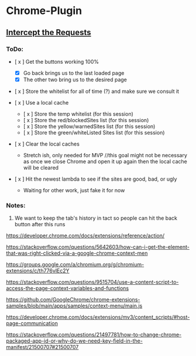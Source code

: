 # Chrome-Plugin

## [Intercept the Requests](https://gist.github.com/JAStanton/3490cf799a0d184cedd7)

### ToDo:
- [ x ] Get the buttons working 100%
    - [x] Go back brings us to the last loaded page
    - [x] The other two bring us to the desired page
- [ x ] Store the whitelist for all of time (?) and make sure we consult it 
- [ x ] Use a local cache 
    - [ x ] Store the temp whitelist (for this session)
    - [ x ] Store the red/blockedSites list (for this session)
    - [ x ] Store the yellow/warnedSites list (for this session)
    - [ x ] Store the green/whiteListed Sites list (for this session)
- [ x ] Clear the local caches
    - Stretch ish, only needed for MVP  //this goal might not be necessary as once we close Chrome and open it up again then the local cache will be cleared

- [ x ] Hit the newest lambda to see if the sites are good, bad, or ugly 
    - Waiting for other work, just fake it for now

### Notes:
1) We want to keep the tab's history in tact so people can hit the back button after this runs


https://developer.chrome.com/docs/extensions/reference/action/

https://stackoverflow.com/questions/5642603/how-can-i-get-the-element-that-was-right-clicked-via-a-google-chrome-context-men 

https://groups.google.com/a/chromium.org/g/chromium-extensions/c/th776vlEc2Y 

https://stackoverflow.com/questions/9515704/use-a-content-script-to-access-the-page-context-variables-and-functions

https://github.com/GoogleChrome/chrome-extensions-samples/blob/main/apps/samples/context-menu/main.js

https://developer.chrome.com/docs/extensions/mv3/content_scripts/#host-page-communication

https://stackoverflow.com/questions/21497781/how-to-change-chrome-packaged-app-id-or-why-do-we-need-key-field-in-the-manifest/21500707#21500707
